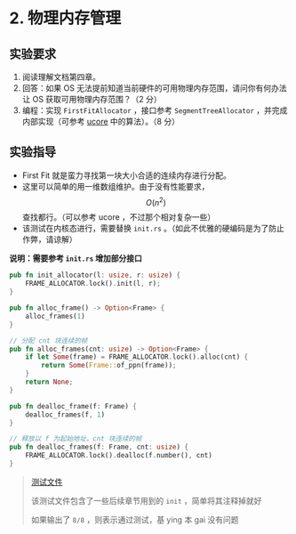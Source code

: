 # 2. 物理内存管理

## 实验要求

1. 阅读理解文档第四章。
2. 回答：如果 OS 无法提前知道当前硬件的可用物理内存范围，请问你有何办法让 OS 获取可用物理内存范围？（2 分）
3. 编程：实现 `FirstFitAllocator` ，接口参考 `SegmentTreeAllocator` ，并完成内部实现（可参考 [ucore](https://github.com/LearningOS/ucore_os_lab/blob/master/labcodes_answer/lab2_result/kern/mm/default_pmm.c#L122) 中的算法）。（8 分）

## 实验指导

- First Fit 就是蛮力寻找第一块大小合适的连续内存进行分配。
- 这里可以简单的用一维数组维护。由于没有性能要求，$$O(n^2)$$ 查找都行。（可以参考 ucore ，不过那个相对复杂一些）
- 该测试在内核态进行，需要替换 `init.rs` 。（如此不优雅的硬编码是为了防止作弊，请谅解）

**说明：需要参考 `init.rs` 增加部分接口**

```rust
pub fn init_allocator(l: usize, r: usize) {
    FRAME_ALLOCATOR.lock().init(l, r);
}

pub fn alloc_frame() -> Option<Frame> {
    alloc_frames(1)
}

// 分配 cnt 块连续的帧
pub fn alloc_frames(cnt: usize) -> Option<Frame> {
    if let Some(frame) = FRAME_ALLOCATOR.lock().alloc(cnt) {
        return Some(Frame::of_ppn(frame));
    }
    return None;
}

pub fn dealloc_frame(f: Frame) {
    dealloc_frames(f, 1)
}

// 释放以 f 为起始地址，cnt 块连续的帧
pub fn dealloc_frames(f: Frame, cnt: usize) {
    FRAME_ALLOCATOR.lock().dealloc(f.number(), cnt)
}
```

> [测试文件](https://github.com/rcore-os/rCore_tutorial/blob/master/test/init.rs)
>
> 该测试文件包含了一些后续章节用到的 `init` ，简单将其注释掉就好
>
> 如果输出了 `8/8` ，则表示通过测试，基 ying 本 gai 没有问题
